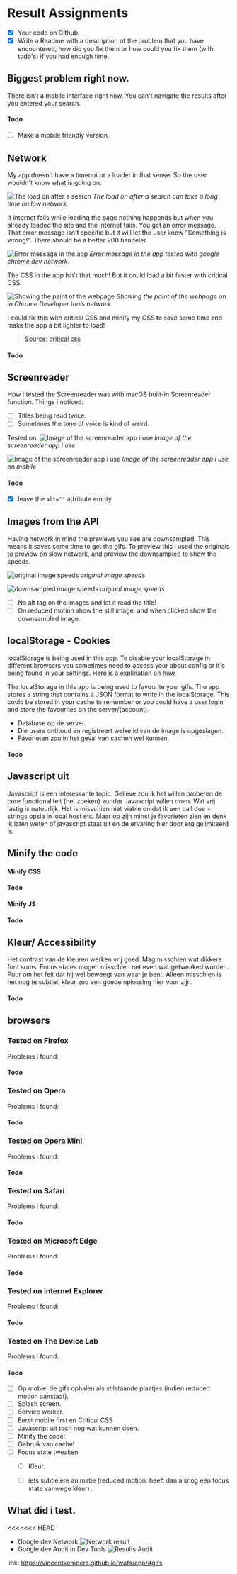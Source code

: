 # Result Assignments

- [x] Your code on Github.
- [x] Write a Readme with a description of the problem that you have encountered, how did you fix them or how could you fix them (with todo's) if you had enough time.

## Biggest problem right now.
There isn't a mobile interface right now. You can't navigate the results after you entered your search.

#### Todo
- [ ] Make a mobile friendly version.

## Network

My app doesn't have a timeout or a loader in that sense. So the user wouldn't know what is going on.

![The load on after a search]()
_The load on after a search can take a long time on low network._

If internet fails while loading the page nothing happends but when you already loaded the site and the internet fails. You get an error message. That error message isn't specific but it will let the user know "Something is wrong!". There should be a better 200 handeler.

![Error message in the app]()
_Error message in the app tested with google chrome dev network._

The CSS in the app isn't that much! But it could load a bit faster with critical CSS.

![Showing the paint of the webpage]()
_Showing the paint of the webpage on in Chrome Developer tools network_

I could fix this with critical CSS and minify my CSS to save some time and make the app a bit lighter to load!
> [Source: critical css](https://criticalcss.com/)

#### Todo


## Screenreader

How I tested the Screenreader was with macOS built-in Screenreader function. Things i noticed:

- [ ] Titles being read twice.
- [ ] Sometimes the tone of voice is kind of weird.

Tested on:
![Image of the screenreader app i use]()
_Image of the screenreader app i use_

![Image of the screenreader app i use]()
_Image of the screenreader app i use on mobile_

#### Todo

- [x] leave the `alt=""` attribute empty

## Images from the API

Having network in mind the previews you see are downsampled. This means it saves some time to get the gifs. To preview this i used the originals to preview on slow network, and preview the downsampled to show the speeds.

![original image speeds]()
_original image speeds_

![downsampled image speeds]()
_original image speeds_

- [ ] No alt tag on the images and let it read the title!
- [ ] On reduced motion show the still image. and when clicked show the downsampled image.

## localStorage - Cookies

localStorage is being used in this app. To disable your localStorage in different browsers you sometimes need to access your about.config or it's being found in your settings. [Here is a explination on how](https://stackoverflow.com/questions/17882647/can-user-disable-html5-sessionstorage#25050910).

The localStorage in this app is being used to favourite your gifs. The app stores a string that contains a JSON format to write in the localStorage. This could be stored in your cache to remember or you could have a user login and store the favourites on the server/(account).


- Database op de server.
- Die users onthoud en registreert welke id van de image is opgeslagen.
- Favorieten zou in het geval van cachen wel kunnen.

#### Todo


## Javascript uit
Javascript is een interessante topic. Gelieve zou ik het willen proberen de core functionaliteit (het zoeken) zonder Javascript willen doen. Wat vrij lastig is natuurlijk. Het is misschien niet viable omdat ik een call doe + strings opsla in local host etc. Maar op zijn minst je favorieten zien en denk ik laten weten of javascript staat uit en de ervaring hier door erg gelimiteerd is.


## Minify the code

#### Minify CSS

#### Todo

#### Minify JS

#### Todo


## Kleur/ Accessibility
Het contrast van de kleuren werken vrij goed. Mag misschien wat dikkere font soms. Focus states mogen misschien net even wat getweaked worden. Puur om het feit dat hij wel beweegt van waar je bent. Alleen misschien is het nog te subtiel, kleur zou een goede oplossing hier voor zijn.

#### Todo



## browsers

### Tested on Firefox
Problems i found:

#### Todo

### Tested on Opera
Problems i found:

#### Todo

### Tested on Opera Mini
Problems i found:

#### Todo

### Tested on Safari
Problems i found:

#### Todo

### Tested on Microsoft Edge
Problems i found:

#### Todo

### Tested on Internet Explorer
Problems i found:

#### Todo

### Tested on The Device Lab
Problems i found:

#### Todo

* [ ] Op mobiel de gifs ophalen als stilstaande plaatjes (indien reduced motion aanstaat).
* [ ] Splash screen.
* [ ] Service worker.
* [ ] Eerst mobile first en Critical CSS
* [ ] Javascript uit toch nog wat kunnen doen.
* [ ] Minify the code!
* [ ] Gebruik van cache!
* [ ] Focus state tweaken
  * [ ] Kleur.
  * [ ] iets subtielere animatie (reduced motion: heeft dan alsnog een focus state vanwege kleur) .



## What did i test.

<<<<<<< HEAD
- Google dev Network ![Network result](docImages/network.png)
- Google dev Audit in Dev Tools ![Results Audit](docImages/results-audit.png)

link: https://vincentkempers.github.io/wafs/app/#gifs
